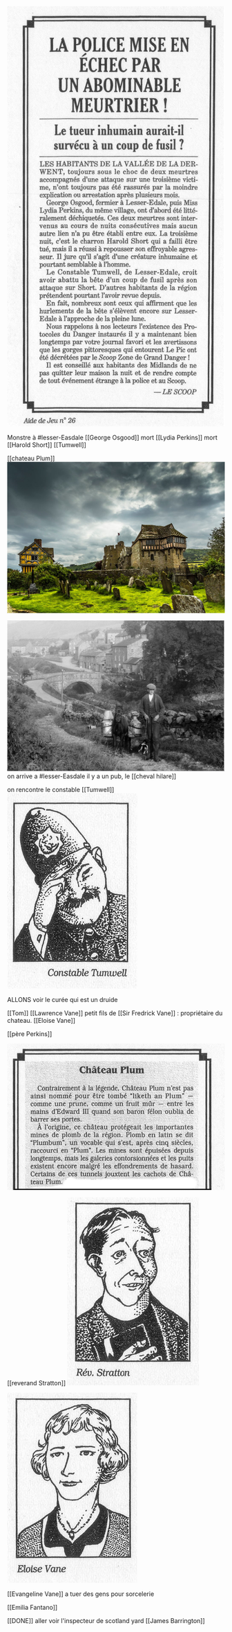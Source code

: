 

![](images/20230113202122.png)  

Monstre à #lesser-Easdale
[[George Osgood]] mort
[[Lydia Perkins]] mort
[[Harold Short]] 
[[Tumwell]]

[[chateau Plum]]
![](images/20230113231601.png)  

![](images/20230113204911.png)  
on arrive a #lesser-Easdale
il y a un pub, le [[cheval hilare]]

on rencontre le constable [[Tumwell]] ![](images/20230113210410.png)  


ALLONS voir le curée qui est un druide

[[Tom]]
[[Lawrence Vane]] petit fils de [[Sir Fredrick Vane]] : propriétaire du chateau. [[Eloise Vane]] 

[[père Perkins]] 


![](images/20230113214453.png)  


[[reverand Stratton]]
![](images/20230113215520.png)  

![](images/20230113230635.png)  

[[Evangeline Vane]] a tuer des gens pour sorcelerie


[[Emilia Fantano]]


[[DONE]] aller voir l'inspecteur de scotland yard [[James Barrington]] 